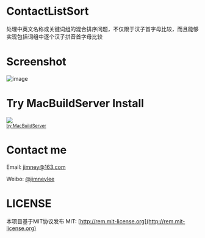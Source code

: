 # ContactListSort
处理中英文名称或关键词组的混合排序问题，不仅限于汉子首字母比较，而且能够实现包括词组中逐个汉子拼音首字母比较

# Screenshot
![image](https://github.com/jimneylee/ContactListSort/raw/master/Screenshots/screenshot1.png)
 
# Try MacBuildServer Install
<!-- MacBuildServer Install Button -->
<div class="macbuildserver-block">
    <a class="macbuildserver-button" href="http://macbuildserver.com/project/github/build/?xcode_project=ContactListSortDemo.xcodeproj&amp;target=ContactListSortDemo&amp;repo_url=git%3A%2F%2Fgithub.com%2Fjimneylee%2FContactListSort.git&amp;build_conf=Release" target="_blank"><img src="http://com.macbuildserver.github.s3-website-us-east-1.amazonaws.com/button_up.png"/></a><br/><sup><a href="http://macbuildserver.com/" target="_blank">by MacBuildServer</a></sup>
</div>
<!-- MacBuildServer Install Button -->

# Contact me
Email: jimney@163.com 

Weibo: [@jimneylee](http://weibo.com/u/1831553040)

# LICENSE
本项目基于MIT协议发布
MIT: [http://rem.mit-license.org](http://rem.mit-license.org)
